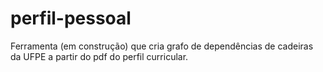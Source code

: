 # perfil-pessoal

Ferramenta (em construção) que cria grafo de dependências de cadeiras da UFPE a partir do pdf do perfil curricular.
